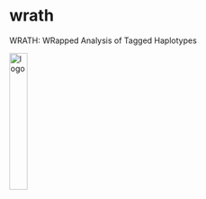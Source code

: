 # wrath
WRATH: WRapped Analysis of Tagged Haplotypes

<img src="https://github.com/annaorteu/wrath/wrath_logo_snake.png" alt="logo" width="25%"/>
